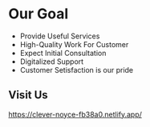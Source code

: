 # Our Goal

- Provide Useful Services
- High-Quality Work For Customer
- Expect Initial Consultation
- Digitalized Support
- Customer Setisfaction is our pride

## Visit Us

https://clever-noyce-fb38a0.netlify.app/
